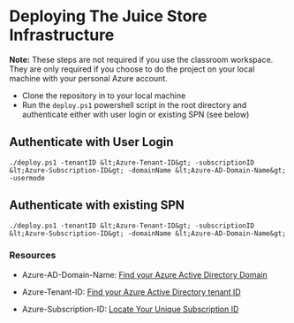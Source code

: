 # Deploying The Juice Store Infrastructure

**Note:** These steps are not required if you use the classroom workspace. They are only required if you choose to do the project on your local machine with your personal Azure account.

- Clone the repository in to your local machine
- Run the `deploy.ps1` powershell script in the root directory and authenticate either with user login or existing SPN (see below)

## Authenticate with User Login

```
./deploy.ps1 -tenantID &lt;Azure-Tenant-ID&gt; -subscriptionID &lt;Azure-Subscription-ID&gt; -domainName &lt;Azure-AD-Domain-Name&gt; -usermode
```

## Authenticate with existing SPN

```
./deploy.ps1 -tenantID &lt;Azure-Tenant-ID&gt; -subscriptionID &lt;Azure-Subscription-ID&gt; -domainName &lt;Azure-AD-Domain-Name&gt;
```

### Resources

- Azure-AD-Domain-Name: [Find your Azure Active Directory Domain](https://azurecostmonitor.uservoice.com/knowledgebase/articles/805068-find-your-azure-active-directory-domain)

- Azure-Tenant-ID: [Find your Azure Active Directory tenant ID](https://docs.microsoft.com/en-us/azure/active-directory/fundamentals/active-directory-how-to-find-tenant)

- Azure-Subscription-ID: [Locate Your Unique Subscription ID](https://docs.bitnami.com/azure/faq/administration/find-subscription-id/)
